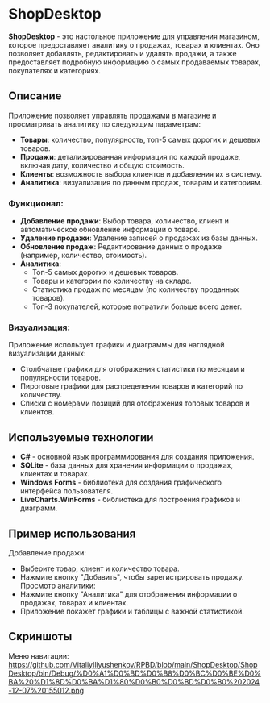 # ShopDesktop

**ShopDesktop** - это настольное приложение для управления магазином, которое предоставляет аналитику о продажах, товарах и клиентах. Оно позволяет добавлять, редактировать и удалять продажи, а также предоставляет подробную информацию о самых продаваемых товарах, покупателях и категориях.

## Описание

Приложение позволяет управлять продажами в магазине и просматривать аналитику по следующим параметрам:
- **Товары**: количество, популярность, топ-5 самых дорогих и дешевых товаров.
- **Продажи**: детализированная информация по каждой продаже, включая дату, количество и общую стоимость.
- **Клиенты**: возможность выбора клиентов и добавления их в систему.
- **Аналитика**: визуализация по данным продаж, товарам и категориям.

### Функционал:
- **Добавление продажи**: Выбор товара, количество, клиент и автоматическое обновление информации о товаре.
- **Удаление продажи**: Удаление записей о продажах из базы данных.
- **Обновление продаж**: Редактирование данных о продаже (например, количество, стоимость).
- **Аналитика**:
  - Топ-5 самых дорогих и дешевых товаров.
  - Товары и категории по количеству на складе.
  - Статистика продаж по месяцам (по количеству проданных товаров).
  - Топ-3 покупателей, которые потратили больше всего денег.

### Визуализация:
Приложение использует графики и диаграммы для наглядной визуализации данных:
- Столбчатые графики для отображения статистики по месяцам и популярности товаров.
- Пироговые графики для распределения товаров и категорий по количеству.
- Списки с номерами позиций для отображения топовых товаров и клиентов.

## Используемые технологии

- **C#** - основной язык программирования для создания приложения.
- **SQLite** - база данных для хранения информации о продажах, клиентах и товарах.
- **Windows Forms** - библиотека для создания графического интерфейса пользователя.
- **LiveCharts.WinForms** - библиотека для построения графиков и диаграмм.

## Пример использования
Добавление продажи:
- Выберите товар, клиент и количество товара.
- Нажмите кнопку "Добавить", чтобы зарегистрировать продажу.
Просмотр аналитики:
- Нажмите кнопку "Аналитика" для отображения информации о продажах, товарах и клиентах.
- Приложение покажет графики и таблицы с важной статистикой.

## Скриншоты
Меню навигации:
https://github.com/VitaliyIliyushenkov/RPBD/blob/main/ShopDesktop/ShopDesktop/bin/Debug/%D0%A1%D0%BD%D0%B8%D0%BC%D0%BE%D0%BA%20%D1%8D%D0%BA%D1%80%D0%B0%D0%BD%D0%B0%202024-12-07%20155012.png
